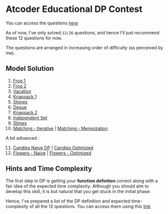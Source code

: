 # Atcoder Educational DP Contest

You can access the questions [here](https://atcoder.jp/contests/dp)

As of now, I've only solved `12/26` questions, and hence I'll just recommend these 12 questions for now.

The questions are arranged in increasing order of difficulty (as perceived by me).

## Model Solution
1. [Frog 1](frog-1.cpp)
2. [Frog 2](frog-2.cpp)
3. [Vacation](vacation.cpp)
4. [Knapsack 1](knapsack-1.cpp)
5. [Stones](stones.cpp)
6. [Deque](deque.cpp)
7. [Knapsack 2](knapsack-2.cpp)
8. [Independent Set](independent-set.cpp)
9. [Slimes](slimes.cpp)
10. [Matching - Iterative](matching-tle.cpp) | [Matching - Memoization](matching.cpp) 

A bit advanced :

11. [Candies Naive DP](candies-naive-dp.cpp) | [Candies Optimized](candies.cpp)
12. [Flowers - Naive](flowers-tle.cpp) | [Flowers - Optimized](flowers.cpp)


## Hints and Time Complexity
The first step in DP is getting your **function defintion** correct along with a fair idea of the expected time complexity. Although you should aim to develop this skill, it is but natural that you get stuck in the initial phase.

Hence, I've prepared a list of the DP definition and expected time-complexity of all the 12 questions. You can access them using this [link](https://drive.google.com/file/d/1Lx4ntv8VzwnSUBj7r7Q3p6hE-ajT--Ny/view?usp=sharing)
